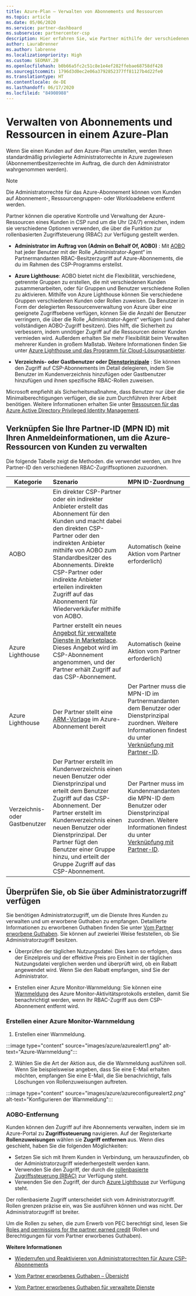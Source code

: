 ```yaml
---
title: Azure-Plan – Verwalten von Abonnements und Ressourcen
ms.topic: article
ms.date: 05/06/2020
ms.service: partner-dashboard
ms.subservice: partnercenter-csp
description: Hier erfahren Sie, wie Partner mithilfe der verschiedenen Optionen für die rollenbasierte Zugriffssteuerung (Role-Based Access Control, RBAC) die operative Kontrolle über und die Verwaltung für die Azure-Ressourcen eines Kunden erhalten.
author: LauraBrenner
ms.author: labrenne
ms.localizationpriority: High
ms.custom: SEOMAY.20
ms.openlocfilehash: b0b66a5fc2c51c8e1e4ef282ffebae68758df428
ms.sourcegitcommit: 1796d3d0ec2e06a3792852377ff81127b4d22fe0
ms.translationtype: HT
ms.contentlocale: de-DE
ms.lasthandoff: 06/17/2020
ms.locfileid: "84908988"
---
```

# <a name="manage-subscriptions-and-resources-under-the-azure-plan"></a>Verwalten von Abonnements und Ressourcen in einem Azure-Plan

Wenn Sie einen Kunden auf den Azure-Plan umstellen, werden Ihnen standardmäßig privilegierte Administratorrechte in Azure zugewiesen (Abonnementbesitzerrechte im Auftrag, die durch den Administrator wahrgenommen werden).

 > [!NOTE]
 > Die Administratorrechte für das Azure-Abonnement können vom Kunden auf Abonnement-, Ressourcengruppen- oder Workloadebene entfernt werden. 

 Partner können die operative Kontrolle und Verwaltung der Azure-Ressourcen eines Kunden in CSP rund um die Uhr (24/7) erreichen, indem sie verschiedene Optionen verwenden, die über die Funktion zur rollenbasierten Zugriffsteuerung (RBAC) zur Verfügung gestellt werden. 

- **Administrator im Auftrag von (Admin on Behalf Of, AOBO)** : Mit [AOBO](https://channel9.msdn.com/Series/cspdev/Module-11-Admin-On-Behalf-Of-AOBO) hat jeder Benutzer mit der Rolle „Administrator-Agent“ im Partnermandanten RBAC-Besitzerzugriff auf Azure-Abonnements, die du im Rahmen des CSP-Programms erstellst.

- **Azure Lighthouse**: AOBO bietet nicht die Flexibilität, verschiedene, getrennte Gruppen zu erstellen, die mit verschiedenen Kunden zusammenarbeiten, oder für Gruppen und Benutzer verschiedene Rollen zu aktivieren. Mithilfe von Azure Lighthouse können Sie verschiedene Gruppen verschiedenen Kunden oder Rollen zuweisen. Da Benutzer in Form der delegierten Ressourcenverwaltung von Azure über eine geeignete Zugriffsebene verfügen, können Sie die Anzahl der Benutzer verringern, die über die Rolle „Administrator-Agent“ verfügen (und daher vollständigen AOBO-Zugriff besitzen). Dies hilft, die Sicherheit zu verbessern, indem unnötiger Zugriff auf die Ressourcen deiner Kunden vermieden wird. Außerdem erhalten Sie mehr Flexibilität beim Verwalten mehrerer Kunden in großem Maßstab. Weitere Informationen finden Sie unter [Azure Lighthouse und das Programm für Cloud-Lösungsanbieter](https://docs.microsoft.com/azure/lighthouse/concepts/cloud-solution-provider).

-  **Verzeichnis- oder Gastbenutzer oder [Dienstprinzipale](https://docs.microsoft.com/azure/active-directory/develop/app-objects-and-service-principals)** : Sie können den Zugriff auf CSP-Abonnements im Detail delegieren, indem Sie Benutzer im Kundenverzeichnis hinzufügen oder Gastbenutzer hinzufügen und ihnen spezifische RBAC-Rollen zuweisen. 

Microsoft empfiehlt als Sicherheitsmaßnahme, dass Benutzer nur über die Minimalberechtigungen verfügen, die sie zum Durchführen ihrer Arbeit benötigen. Weitere Informationen erhalten Sie unter [Ressourcen für das Azure Active Directory Privileged Identity Management](https://docs.microsoft.com/azure/active-directory/privileged-identity-management/pim-configure). 

## <a name="link-your-partner-id-mpn-idto-your-credentials-for-managing-customers-azure-resources"></a>Verknüpfen Sie Ihre Partner-ID (MPN ID) mit Ihren Anmeldeinformationen, um die Azure-Ressourcen von Kunden zu verwalten

Die folgende Tabelle zeigt die Methoden. die verwendet werden, um Ihre Partner-ID den verschiedenen RBAC-Zugriffsoptionen zuzuordnen.

|**Kategorie**   |**Szenario**   |**MPN ID-Zuordnung**|
|-----------------|:------------------------|:------------------|
|AOBO   |Ein direkter CSP-Partner oder ein indirekter Anbieter erstellt das Abonnement für den Kunden und macht dabei den direkten CSP-Partner oder den indirekten Anbieter mithilfe von AOBO zum Standardbesitzer des Abonnements. Direkte CSP-Partner oder indirekte Anbieter erteilen indirekten Zugriff auf das Abonnement für Wiederverkäufer mithilfe von AOBO.|Automatisch (keine Aktion vom Partner erforderlich)|
|Azure Lighthouse|Partner erstellt ein neues [Angebot für verwaltete Dienste in Marketplace](https://docs.microsoft.com/azure/lighthouse/concepts/managed-services-offers). Dieses Angebot wird im CSP-Abonnement angenommen, und der Partner erhält Zugriff auf das CSP-Abonnement.|Automatisch (keine Aktion vom Partner erforderlich)|
|Azure Lighthouse|Der Partner stellt eine [ARM-Vorlage](https://docs.microsoft.com/azure/lighthouse/how-to/onboard-customer) im Azure-Abonnement bereit|Der Partner muss die MPN-ID im Partnermandanten dem Benutzer oder Dienstprinzipal zuordnen. Weitere Informationen findest du unter [Verknüpfung mit Partner-ID](https://docs.microsoft.com/azure/billing/billing-partner-admin-link-started).|
|Verzeichnis- oder Gastbenutzer|Der Partner erstellt im Kundenverzeichnis einen neuen Benutzer oder Dienstprinzipal und erteilt dem Benutzer Zugriff auf das CSP-Abonnement. Der Partner erstellt im Kundenverzeichnis einen neuen Benutzer oder Dienstprinzipal. Der Partner fügt den Benutzer einer Gruppe hinzu, und erteilt der Gruppe Zugriff auf das CSP-Abonnement.|Der Partner muss im Kundenmandanten die MPN-ID dem Benutzer oder Dienstprinzipal zuordnen. Weitere Informationen findest du unter [Verknüpfung mit Partner-ID](https://docs.microsoft.com/azure/billing/billing-partner-admin-link-started).|

## <a name="confirm-that-you-have-admin-access"></a>Überprüfen Sie, ob Sie über Administratorzugriff verfügen

Sie benötigen Administratorzugriff, um die Dienste Ihres Kunden zu verwalten und um erworbene Guthaben zu empfangen. Detaillierte Informationen zu erworbenen Guthaben finden Sie unter [Vom Partner erworbene Guthaben](partner-earned-credit.md). Sie können auf zweierlei Weise feststellen, ob Sie Administratorzugriff besitzen.

- Überprüfen der täglichen Nutzungsdatei: Dies kann so erfolgen, dass der Einzelpreis und der effektive Preis pro Einheit in der täglichen Nutzungsdatei verglichen werden und überprüft wird, ob ein Rabatt angewendet wird. Wenn Sie den Rabatt empfangen, sind Sie der Administrator.

- Erstellen einer Azure Monitor-Warnmeldung: Sie können eine [Warnmeldung](https://docs.microsoft.com/azure/azure-monitor/platform/alerts-activity-log) des Azure Monitor-Aktivitätsprotokolls erstellen, damit Sie benachrichtigt werden, wenn Ihr RBAC-Zugriff aus dem CSP-Abonnement entfernt wird.

### <a name="create-an-azure-monitor-alert"></a>Erstellen einer Azure Monitor-Warnmeldung

1. Erstellen einer Warnmeldung.

:::image type="content" source="images/azure/azurealert1.png" alt-text="Azure-Warnmeldung":::

2. Wählen Sie die Art der Aktion aus, die die Warnmeldung ausführen soll. Wenn Sie beispielsweise angeben, dass Sie eine E-Mail erhalten möchten, empfangen Sie eine E-Mail, die Sie benachrichtigt, falls Löschungen von Rollenzuweisungen auftreten.

:::image type="content" source="images/azure/azureconfigurealert2.png" alt-text="Konfigurieren der Warnmeldung":::

### <a name="aobo-removal"></a>AOBO-Entfernung

Kunden können den Zugriff auf ihre Abonnements verwalten, indem sie im Azure-Portal zu **Zugriffssteuerung** navigieren. Auf der Registerkarte **Rollenzuweisungen** wählen sie **Zugriff entfernen** aus. Wenn dies geschieht, haben Sie die folgenden Möglichkeiten:

- Setzen Sie sich mit Ihrem Kunden in Verbindung, um herauszufinden, ob der Administratorzugriff wiederhergestellt werden kann.
- Verwenden Sie den Zugriff, der durch die [rollenbasierte Zugriffssteuerung (RBAC)](https://docs.microsoft.com/azure/role-based-access-control/overview) zur Verfügung steht.
- Verwenden Sie den Zugriff, der durch [Azure Lighthouse](https://azure.microsoft.com/services/azure-lighthouse/) zur Verfügung steht.

Der rollenbasierte Zugriff unterscheidet sich vom Administratorzugriff. Rollen grenzen präzise ein, was Sie ausführen können und was nicht. Der Administratorzugriff ist breiter.

Um die Rollen zu sehen, die zum Erwerb von PEC berechtigt sind, lesen Sie [Roles and permissions for the partner earned credit](https://query.prod.cms.rt.microsoft.com/cms/api/am/binary/RE3QuW2) (Rollen und Berechtigungen für vom Partner erworbenes Guthaben).




**Weitere Informationen**

- [Wiederrufen und Reaktivieren von Administratorrechten für Azure CSP-Abonnements](revoke-reinstate-csp.md)

- [Vom Partner erworbenes Guthaben – Übersicht](partner-earned-credit.md)

- [Vom Partner erworbenes Guthaben für verwaltete Dienste](partner-earned-credit-explanation.md)